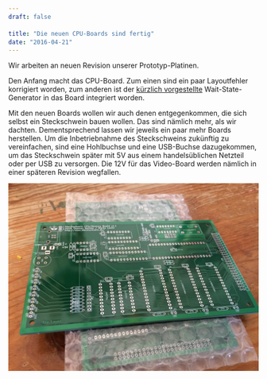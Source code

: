 ```yaml
---
draft: false

title: "Die neuen CPU-Boards sind fertig"
date: "2016-04-21"
---
```


Wir arbeiten an neuen Revision unserer Prototyp-Platinen.

Den Anfang macht das CPU-Board. Zum einen sind ein paar Layoutfehler korrigiert worden, zum anderen ist der [kürzlich vorgestellte](/post/chiptuning/) Wait-State-Generator in das Board integriert worden.

Mit den neuen Boards wollen wir auch denen entgegenkommen, die sich selbst ein Steckschwein bauen wollen. Das sind nämlich mehr, als wir dachten. Dementsprechend lassen wir jeweils ein paar mehr Boards herstellen. Um die Inbetriebnahme des Steckschweins zukünftig zu vereinfachen, sind eine Hohlbuchse und eine USB-Buchse dazugekommen, um das Steckschwein später mit 5V aus einem handelsüblichen Netzteil oder per USB zu versorgen. Die 12V für das Video-Board werden nämlich in einer späteren Revision wegfallen.

![2016-04-20 (1)](images/2016-04-20-1.jpg)
